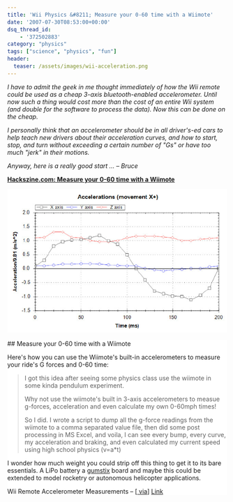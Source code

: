 ```yaml
---
title: 'Wii Physics &#8211; Measure your 0-60 time with a Wiimote'
date: '2007-07-30T08:53:00+00:00'
dsq_thread_id:
    - '372502883'
category: "physics"
tags: ["science", "physics", "fun"]
header:
  teaser: /assets/images/wii-acceleration.png
---
```


*I have to admit the geek in me thought immediately of how the Wii remote could be used as a cheap 3-axis bluetooth-enabled accelerometer. Until now such a thing would cost more than the cost of an entire Wii system (and double for the software to process the data). Now this can be done on the cheap.*

*I personally think that an accelerometer should be in all driver's-ed cars to help teach new drivers about their acceleration curves, and how to start, stop, and turn without exceeding a certain number of "Gs" or have too much "jerk" in their motions.*

*Anyway, here is a really good start … – Bruce*

[**Hackszine.com: Measure your 0-60 time with a Wiimote**](https://makezine.com/article/technology/measure-your-060-time-with-a-w)

![Image](/assets/images/wii-acceleration.png)

<div style="background-color: #fff">## Measure your 0-60 time with a Wiimote 

Here's how you can use the Wiimote's built-in accelerometers to measure your ride's G forces and 0-60 time:

> I got this idea after seeing some physics class use the wiimote in some kinda pendulum experiment.
> 
>  Why not use the wiimote's built in 3-axis accelerometers to measue g-forces, acceleration and even calculate my own 0-60mph times!
> 
>  So I did. I wrote a script to dump all the g-force readings from the wiimote to a comma separated value file, then did some post processing in MS Excel, and voila, I can see every bump, every curve, my acceleration and braking, and even calculated my current speed using high school physics (v=a\*t)

I wonder how much weight you could strip off this thing to get it to its bare essentials. A LiPo battery a [gumstix](http://gumstix.com/) board and maybe this could be extended to model rocketry or autonomous helicopter applications.

Wii Remote Accelerometer Measurements – \[[ via](http://www.hackaday.com/2007/07/28/wiimote-car-accelerometer/)\] [Link](http://forums.vwvortex.com/zerothread?id=3362586)

</div>